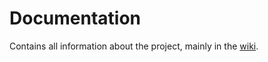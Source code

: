# Documentation
Contains all information about the project, mainly in the [wiki](https://github.com/HPI-MachineIntelligence-MetaLearning/Documentation/wiki).
